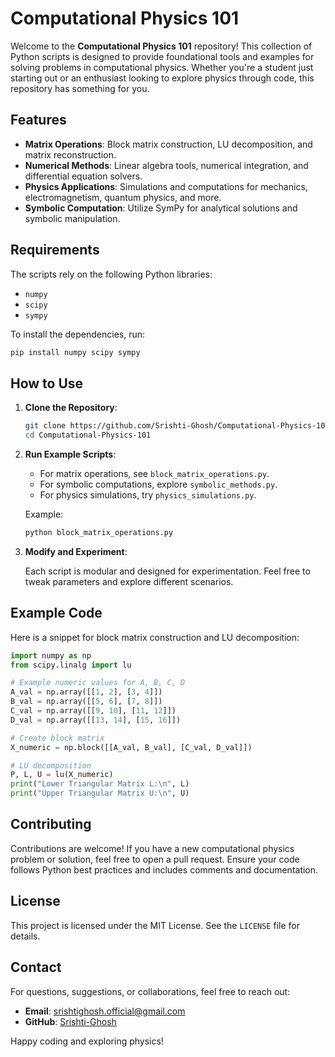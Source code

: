 # Computational Physics 101

Welcome to the **Computational Physics 101** repository! This collection of Python scripts is designed to provide foundational tools and examples for solving problems in computational physics. Whether you're a student just starting out or an enthusiast looking to explore physics through code, this repository has something for you.

## Features

- **Matrix Operations**: Block matrix construction, LU decomposition, and matrix reconstruction.
- **Numerical Methods**: Linear algebra tools, numerical integration, and differential equation solvers.
- **Physics Applications**: Simulations and computations for mechanics, electromagnetism, quantum physics, and more.
- **Symbolic Computation**: Utilize SymPy for analytical solutions and symbolic manipulation.

## Requirements

The scripts rely on the following Python libraries:

- `numpy`
- `scipy`
- `sympy`

To install the dependencies, run:

```bash
pip install numpy scipy sympy
```

## How to Use

1. **Clone the Repository**:

   ```bash
   git clone https://github.com/Srishti-Ghosh/Computational-Physics-101.git
   cd Computational-Physics-101
   ```

2. **Run Example Scripts**:

   - For matrix operations, see `block_matrix_operations.py`.
   - For symbolic computations, explore `symbolic_methods.py`.
   - For physics simulations, try `physics_simulations.py`.

   Example:

   ```bash
   python block_matrix_operations.py
   ```

3. **Modify and Experiment**:

   Each script is modular and designed for experimentation. Feel free to tweak parameters and explore different scenarios.

## Example Code

Here is a snippet for block matrix construction and LU decomposition:

```python
import numpy as np
from scipy.linalg import lu

# Example numeric values for A, B, C, D
A_val = np.array([[1, 2], [3, 4]])
B_val = np.array([[5, 6], [7, 8]])
C_val = np.array([[9, 10], [11, 12]])
D_val = np.array([[13, 14], [15, 16]])

# Create block matrix
X_numeric = np.block([[A_val, B_val], [C_val, D_val]])

# LU decomposition
P, L, U = lu(X_numeric)
print("Lower Triangular Matrix L:\n", L)
print("Upper Triangular Matrix U:\n", U)
```

## Contributing

Contributions are welcome! If you have a new computational physics problem or solution, feel free to open a pull request. Ensure your code follows Python best practices and includes comments and documentation.

## License

This project is licensed under the MIT License. See the `LICENSE` file for details.

## Contact

For questions, suggestions, or collaborations, feel free to reach out:

- **Email**: srishtighosh.official@gmail.com
- **GitHub**: [Srishti-Ghosh](https://github.com/Srishti-Ghosh)

Happy coding and exploring physics!

